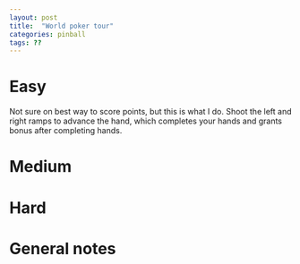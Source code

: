 ```yaml
---
layout: post
title:  "World poker tour"
categories: pinball
tags: ??
---
```


# Easy
Not sure on best way to score points, but this is what I do. Shoot the left and right ramps to advance the hand, which completes your hands and grants bonus after completing hands.

# Medium
# Hard
# General notes


